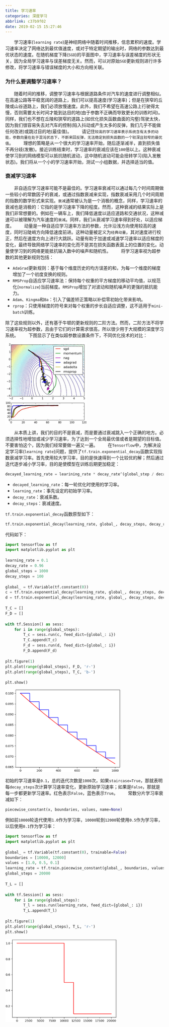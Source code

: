 ```yaml
---
title: 学习速率
categories: 深度学习
abbrlink: c37b9f02
date: 2019-02-15 15:27:46
---
```

&emsp;&emsp;学习速率(`learning rate`)是神经网络中随着时间推移，信息累积的速度。学习速率决定了网络达到最优值速度，或对于特定期望的输出时，网络的参数达到最优状态的速度。在随机梯度下降(`SGD`)的平面图中，学习速率与误差梯度的形状无关，因为全局学习速率与误差梯度无关。然而，可以对原始`SGD`更新规则进行许多修改，将学习速率与错误梯度的大小和方向相关联。<!--more-->

### 为什么要调整学习速率？

&emsp;&emsp;随着时间的推移，调整学习速率与根据道路条件对汽车的速度进行调整相似。在高速公路等平稳宽阔的道路上，我们可以提高速度(学习速率)；但是在狭窄的丘陵或山谷道路上，我们必须放慢速度。此外，我们不希望在高速公路上行驶得太慢，否则需要太长时间才能到达目的地(由于参数不正确而导致更长的训练时间)。同样，我们也不想在丘陵和狭窄的道路上(如优化损失函数曲面的沟壑)驾驶太快，因为我们很容易失去对汽车的控制(陷入抖动或产生太多的反弹，我们几乎不能做任何改进)或跳过目的地(最佳值)。
&emsp;&emsp;请记住`较高的学习速率表示系统含有太多的动能，参数向量在处于混沌状态下，不断来回反弹，无法稳定到损失函数的一个较深且较窄的最优值`。
&emsp;&emsp;理想的策略是从一个很大的学习速率开始，随后逐渐减半，直到损失值不再分歧(发散)。接近训练结束时，学习速率的衰减应该在`100`倍以上。这种衰减使学习到的网络模型可以抵抗随机波动，这中随机波动可能会扭转学习(陷入发散状态)。我们将从一个小的学习速率开始，测试一小组数据，并选择适当的值。

### 衰减学习速率

&emsp;&emsp;非自适应学习速率可能不是最佳的。学习速率衰减可以通过每几个时间周期做一些较小的常数因子的衰减，或通过指数衰减来实现，指数衰减采用几个时间周期的指数的数学形式来实现。`衰减`通常被认为是一个消极的概念，同样，学习速率的衰减也是消极的：它指的是学习速率下降的程度。然而，这种衰减的结果实际上是我们非常想要的。例如在一辆车上，我们降低速度以适应道路和交通状况，这种减速可以被理解为汽车速度的`衰减`。同样，我们从衰减学习速率得到好处，以适应梯度。
&emsp;&emsp;动量是一种自适应学习速率方法的参数，允许沿浅方向使用较高的速度，同时沿陡峭方向降低速度前进。这种动量被定义为`经典动量`，其对速度进行校正，然后在速度方向上进行大跳跃。动量有助于加速或减速学习速率以适应梯度的变化，最终导致网络学习速率的变化而不是其在损失函数表面上的位置的变化。动量使学习到的网络更能抵抗输入数中的噪声和随机性。
&emsp;&emsp;将学习速率视为超参数的其他更新规则包括：

- `AdaGrad`更新规则：基于每个维度历史的均方误差的和，为每一个维度的梯度增加了一个初度变换的规则。
- `RMSProp`自适应学习速率法：保持每个权重的平方梯度的移动平均值，以规范化(`normalize`)当前梯度。`RMSProp`增加了对波动和随机噪声的更强的抵抗能力。
- `Adam`、`Kingma`和`Ba`：引入了偏差矫正策略以补偿零初始化带来影响。
- `rprop`：只使用梯度的符号来对每个权重的步长自适应调整，这不适用于`mini-batch`训练。

除了这些规则以外，还有基于牛顿的更新规则的二阶方法。然而，二阶方法不将学习速率视为超参数，且由于它们的计算需求很高，所以很少用于大规模的深度学习系统。
&emsp;&emsp;下图显示了在类似超参数设置条件下，不同优化技术的对比：

<img src="./学习速率/1.jpg" height="258" width="260">

&emsp;&emsp;从本质上讲，我们的目的不是衰减，而是要通过衰减跳入一个正确的地方。必须选择性地增加或减少学习速率，为了达到一个全局最优值或者是期望的目标值。不要害怕这个，因为我们经常要做一遍又一遍。
&emsp;&emsp;在`Tensorflow`中，为解决设定学习率(`learning rate`)问题，提供了`tf.train.exponential_decay`函数实现指数衰减学习率。首先使用较大学习率，目的是快速得到一个比较优的解；然后通过迭代逐步减小学习率，目的是使模型在训练后期更加稳定：

``` python
decayed_learning_rate = learining_rate * decay_rate^(global_step / decay_steps)
```

- `decayed_learning_rate`：每一轮优化时使用的学习率。
- `learning_rate`：事先设定的初始学习率。
- `decay_rate`：衰减系数。
- `decay_steps`：衰减速度。

`tf.train.exponential_decay`函数原型如下：

``` python
tf.train.exponential_decay(learning_rate, global_, decay_steps, decay_rate, staircase=True/False)
```

代码如下：

``` python
import tensorflow as tf
import matplotlib.pyplot as plt
​
learning_rate = 0.1
decay_rate = 0.96
global_steps = 1000
decay_steps = 100
​
global_ = tf.Variable(tf.constant(0))
c = tf.train.exponential_decay(learning_rate, global_, decay_steps, decay_rate, staircase=True)
d = tf.train.exponential_decay(learning_rate, global_, decay_steps, decay_rate, staircase=False)
​
T_C = []
F_D = []
​
with tf.Session() as sess:
    for i in range(global_steps):
        T_c = sess.run(c, feed_dict={global_: i})
        T_C.append(T_c)
        F_d = sess.run(d, feed_dict={global_: i})
        F_D.append(F_d)
​
plt.figure(1)
plt.plot(range(global_steps), F_D, 'r-')
plt.plot(range(global_steps), T_C, 'b-')
​
plt.show()
```

<img src="./学习速率/2.png" height="262" width="366">

初始的学习速率是`0.1`，总的迭代次数是`1000`次，如果`staircase=True`，那就表明每`decay_steps`次计算学习速率变化，更新原始学习速率；如果是`False`，那就是每一步都更新学习速率。红色表示`False`，蓝色表示`True`。
&emsp;&emsp;常数分片学习率衰减如下：

``` python
piecewise_constant(x, boundaries, values, name=None)
```

例如前`10000`轮迭代使用`1.0`作为学习率，`10000`轮到`12000`轮使用`0.5`作为学习率，以后使用`0.1`作为学习率：

``` python
import tensorflow as tf
import matplotlib.pyplot as plt
​
global_ = tf.Variable(tf.constant(0), trainable=False)
boundaries = [10000, 12000]
values = [1.0, 0.5, 0.1]
learning_rate = tf.train.piecewise_constant(global_, boundaries, values)
global_steps = 20000
​
T_L = []

with tf.Session() as sess:
    for i in range(global_steps):
        T_l = sess.run(learning_rate, feed_dict={global_: i})
        T_L.append(T_l)
​
plt.figure(1)
plt.plot(range(global_steps), T_L, 'r-')
plt.show()
```

<img src="./学习速率/3.png" height="264" width="355">